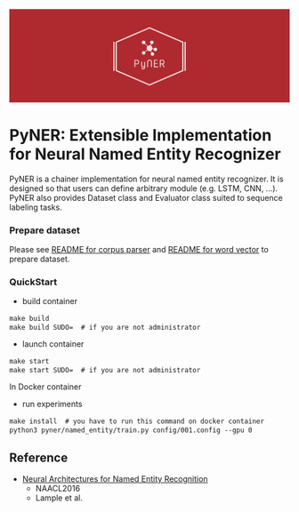 <div align="center"><img src="./static/image/pyner.png" width="800"/></div>

# PyNER: Extensible Implementation for Neural Named Entity Recognizer
PyNER is a chainer implementation for neural named entity recognizer.
It is designed so that users can define arbitrary module (e.g. LSTM, CNN, ...).
PyNER also provides Dataset class and Evaluator class suited to sequence labeling tasks.

### Prepare dataset

Please see [README for corpus parser](tool/corpus/README.md) and [README for word vector](tool/vector/README) 
to prepare dataset.

### QuickStart

- build container

```
make build
make build SUDO=  # if you are not administrator
```

- launch container

```
make start
make start SUDO=  # if you are not administrator
```

In Docker container

- run experiments

```
make install  # you have to run this command on docker container
python3 pyner/named_entity/train.py config/001.config --gpu 0
```

## Reference
- [Neural Architectures for Named Entity Recognition]
  - NAACL2016
  - Lample et al.


[Neural Architectures for Named Entity Recognition]: https://arxiv.org/abs/1603.01360
